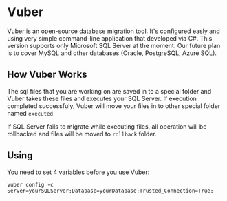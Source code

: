 # Vuber

Vuber is an open-source database migration tool. It's configured easly 
and using very simple command-line application that developed via C#. 
This version supports only Microsoft SQL Server at the moment. Our future 
plan is to cover MySQL and other databases (Oracle, PostgreSQL, Azure SQL).

## How Vuber Works

The sql files that you are working on are saved in to a special folder 
and Vuber takes these files and executes your SQL Server. If execution 
completed successfuly, Vuber will move your files in to other special 
folder named `executed`

If SQL Server fails to migrate while executing files, all operation 
will be rollbacked and files will be moved to `rollback` folder. 

## Using

You need to set 4 variables before you use Vuber:

    vuber config -c Server=yourSQLServer;Database=yourDatabase;Trusted_Connection=True;

